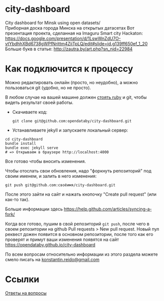 # city-dashboard
City dashboard for Minsk using open datasets/  
Приборная доска города Минска на открытых датасетах
Вот презентация проекта, сделанная на Imaguru Smart city Hackaton: 
https://docs.google.com/presentation/d/1LswWnZdU7O-vtYbdhhXBd6738gWPfNrittm4ZiiTpLQ/edit#slide=id.g139ff650ef_1_20 
Больше букв в статье: 
http://zautra.by/art.php?sn_nid=22984

# Как подключится к процессу

Можно редактировать онлайн (просто, но неудобно), а можно
пользоваться git (удобно, но не просто).

В любом случае на вашей машине должен [стоять ruby](https://ru.wikibooks.org/wiki/Ruby/%D0%9D%D0%B0%D1%87%D0%B0%D0%BB%D0%BE_%D1%80%D0%B0%D0%B1%D0%BE%D1%82%D1%8B/%D0%A3%D1%81%D1%82%D0%B0%D0%BD%D0%BE%D0%B2%D0%BA%D0%B0) и git, чтобы видеть
результат своей работы.

* Скачиваете код:

      git clone git@github.com:opendataby/city-dashboard.git

* Устанавливаете jekyll и запускаете локальный сервер:
```
cd city-dashboard
bundle install
bundle exec jekyll serve
# => Открываем в браузере http://localhost:4000
```

Все готово чтобы вносить изменения.

Чтобы отослать свои обновления, надо "форкнуть репозиторий" под своим именем, и залить в него изменения:
```
git push git@github.com:своёимя/city-dashboard.git
```

После этого зайти на сайт и нажать кнопочку "Create pull request" (или как-то так).

Больше информации здесь https://help.github.com/articles/syncing-a-fork/

Когда все готово, пушим в свой репозиторий `git push`, после чего в своем репозитории на github Pull requests > New pull request. Новый пул реквест дожен появится в основном репозитории, после того как его проверят и примут ваши изменения появятся на сайт https://opendataby.github.io/city-dashboard

По всем вопросам относительно информации из этого раздела можете смело писать на konstantin.reido@gmail.com

# Ссылки
[Ответы на вопросы](https://github.com/opendataby/city-dashboard/blob/master/docs/faq.md)

